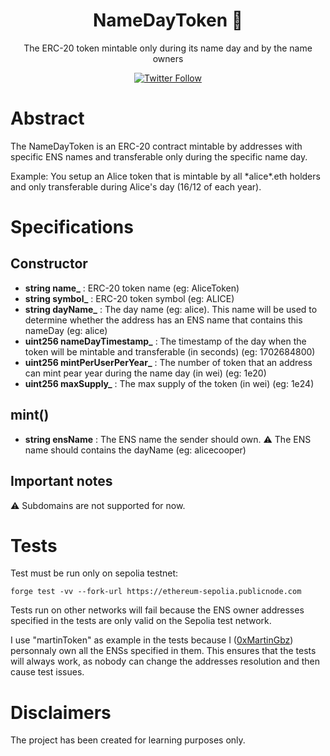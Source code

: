 <div align="center"> 
  <h1> NameDayToken 📅 </h1>
  <p>The ERC-20 token mintable only during its name day and by the name owners</p>

[![Twitter Follow](https://img.shields.io/twitter/follow/0xMartinGbz?style=social)](https://twitter.com/0xMartinGbz)

</div>

# Abstract

The NameDayToken is an ERC-20 contract mintable by addresses with specific ENS names and transferable only during the specific name day.

Example: You setup an Alice token that is mintable by all \*alice\*.eth holders and only transferable during Alice's day (16/12 of each year).

# Specifications

## Constructor

- **string name\_** : ERC-20 token name (eg: AliceToken)
- **string symbol\_** : ERC-20 token symbol (eg: ALICE)
- **string dayName\_** : The day name (eg: alice). This name will be used to determine whether the address has an ENS name that contains this nameDay (eg: alice)
- **uint256 nameDayTimestamp\_** : The timestamp of the day when the token will be mintable and transferable (in seconds) (eg: 1702684800)
- **uint256 mintPerUserPerYear\_** : The number of token that an address can mint pear year during the name day (in wei) (eg: 1e20)
- **uint256 maxSupply\_** : The max supply of the token (in wei) (eg: 1e24)

## mint()

- **string ensName** : The ENS name the sender should own. ⚠️ The ENS name should contains the dayName (eg: alicecooper)

## Important notes

⚠️ Subdomains are not supported for now.

# Tests

Test must be run only on sepolia testnet:

`forge test -vv --fork-url https://ethereum-sepolia.publicnode.com`

Tests run on other networks will fail because the ENS owner addresses specified in the tests are only valid on the Sepolia test network.

I use "martinToken" as example in the tests because I ([0xMartinGbz](https://twitter.com/0xMartinGbz)) personnaly own all the ENSs specified in them. This ensures that the tests will always work, as nobody can change the addresses resolution and then cause test issues.

# Disclaimers

The project has been created for learning purposes only.
